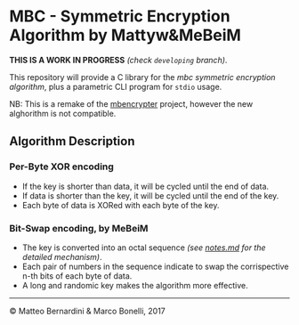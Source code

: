 # MBC - Symmetric Encryption Algorithm by Mattyw&MeBeiM #

**THIS IS A WORK IN PROGRESS** *(check `developing` branch)*.

This repository will provide a C library for the *mbc symmetric encryption algorithm*, plus a parametric CLI program for `stdio` usage.

NB: This is a remake of the [mbencrypter](1) project, however the new alghorithm is not compatible.

## Algorithm Description ##

### Per-Byte XOR encoding ###
- If the key is shorter than data, it will be cycled until the end of data.
- If data is shorter than the key, it will be cycled until the end of the key.
- Each byte of data is XORed with each byte of the key.

### Bit-Swap encoding, by MeBeiM ###
- The key is converted into an octal sequence *(see [notes.md](2) for the detailed mechanism)*.
- Each pair of numbers in the sequence indicate to swap the corrispective n-th bits of each byte of data.
- A long and randomic key makes the algorithm more effective.

---
© Matteo Bernardini & Marco Bonelli, 2017


[1]: https://github.com/mttbernardini/mbencrypter
[2]: https://github.com/mttbernardini/mbc/blob/master/notes.md#make_oct_key-rationale
